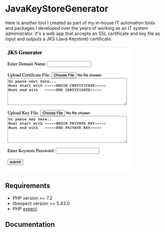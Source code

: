 # JavaKeyStoreGenerator
Here is another tool I created as part of my in-house IT automation tools and packages I developed over the years of working as an IT system administrator. 
It's a web app that accepts an SSL certificate and key file as input and outputs a JKS (Java Keystore) certificate.
<br/>
<br/>
<img align="center" src="jks_page.png" align="right" width="400" />

## Requirements
- PHP version >= 7.2
- libexpect version >= 5.43.0
- PHP [expect](https://www.php.net/manual/en/book.expect.php)

## Documentation
